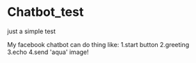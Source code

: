 # Chatbot_test
just a simple test 

My facebook chatbot can do thing like: 
1.start button
2.greeting  
3.echo
4.send 'aqua' image!
